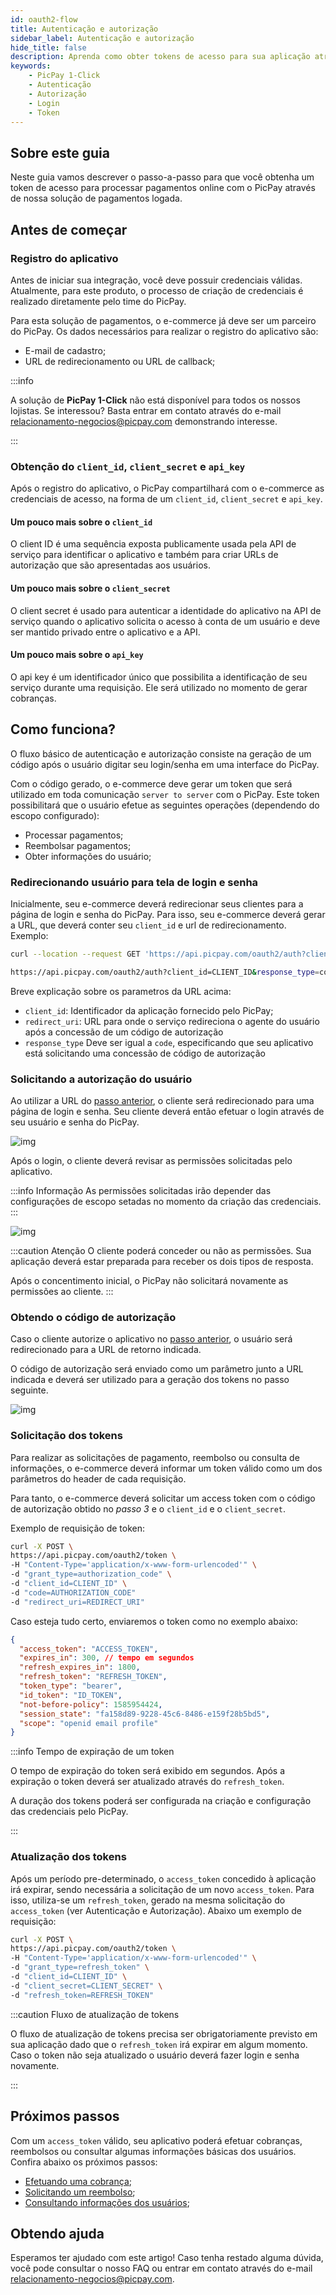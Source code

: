 ```yaml
---
id: oauth2-flow
title: Autenticação e autorização
sidebar_label: Autenticação e autorização
hide_title: false
description: Aprenda como obter tokens de acesso para sua aplicação através de nossos serviços oauth2
keywords: 
    - PicPay 1-Click
    - Autenticação
    - Autorização
    - Login
    - Token
---
```


## Sobre este guia

Neste guia vamos descrever o passo-a-passo para que você obtenha um token de acesso para processar pagamentos online com o PicPay através de nossa solução de pagamentos logada.

## Antes de começar

### Registro do aplicativo

Antes de iniciar sua integração, você deve possuir credenciais válidas. Atualmente, para este produto, o processo de criação de credenciais é realizado diretamente pelo time do PicPay.

Para esta solução de pagamentos, o e-commerce já deve ser um parceiro do PicPay. Os dados necessários para realizar o registro do aplicativo são:
- E-mail de cadastro;
- URL de redirecionamento ou URL de callback;

:::info

A solução de **PicPay 1-Click** não está disponível para todos os nossos lojistas. Se interessou? Basta entrar em contato através do e-mail relacionamento-negocios@picpay.com demonstrando interesse.

:::

### Obtenção do `client_id`, `client_secret` e `api_key` 

Após o registro do aplicativo, o PicPay compartilhará com o e-commerce as credenciais de acesso, na forma de um `client_id`, `client_secret` e `api_key`. 

#### Um pouco mais sobre o `client_id`
O client ID é uma sequência exposta publicamente usada pela API de serviço para identificar o aplicativo e também para criar URLs de autorização que são apresentadas aos usuários.

#### Um pouco mais sobre o `client_secret`
 O client secret é usado para autenticar a identidade do aplicativo na API de serviço quando o aplicativo solicita o acesso à conta de um usuário e deve ser mantido privado entre o aplicativo e a API.

#### Um pouco mais sobre o `api_key`
O api key é um identificador único que possibilita a identificação de seu serviço durante uma requisição. Ele será utilizado no momento de gerar cobranças.

## Como funciona?

O fluxo básico de autenticação e autorização consiste na geração de um código após o usuário digitar seu login/senha em uma interface do PicPay.

Com o código gerado, o e-commerce deve gerar um token que será utilizado em toda comunicação `server to server` com o PicPay. Este token possibilitará que o usuário efetue as seguintes operações (dependendo do escopo configurado):

- Processar pagamentos;
- Reembolsar pagamentos;
- Obter informações do usuário;

### Redirecionando usuário para tela de login e senha

Inicialmente, seu e-commerce deverá redirecionar seus clientes para a página de login e senha do PicPay. Para isso, seu e-commerce deverá gerar a URL, que deverá conter seu `client_id` e url de redirecionamento. Exemplo:

```bash
curl --location --request GET 'https://api.picpay.com/oauth2/auth?client_id=xxxxxxxxxxxx&response_type=code&redirect_uri=http://yourwebsite.com/api/payments'

https://api.picpay.com/oauth2/auth?client_id=CLIENT_ID&response_type=code&redirect_uri=CALLBACK_URL&scope=scopes

```

Breve explicação sobre os parametros da URL acima:

- `client_id`: Identificador da aplicação fornecido pelo PicPay;
- `redirect_uri`:  URL para onde o serviço redireciona o agente do usuário após a concessão de um código de autorização
- `response_type` Deve ser igual a `code`, especificando que seu aplicativo está solicitando uma concessão de código de autorização

### Solicitando a autorização do usuário

Ao utilizar a URL do [passo anterior](/one-click/guides/oauth2-flow#redirecionando-usuário-para-tela-de-login-e-senha), o cliente será redirecionado para uma página de login e senha. Seu cliente deverá então efetuar o login através de seu usuário e senha do PicPay.

![img](../../../static/img/guides/one-click/login.png)

Após o login, o cliente deverá revisar as permissões solicitadas pelo aplicativo. 

:::info Informação
As permissões solicitadas irão depender das configurações de escopo setadas no momento da criação das credenciais.
:::

![img](../../../static/img/guides/one-click/authorization.png)

:::caution Atenção
O cliente poderá conceder ou não as permissões. Sua aplicação deverá estar preparada para receber os dois tipos de resposta.

Após o concentimento inicial, o PicPay não solicitará novamente as permissões ao cliente. 
:::


### Obtendo o código de autorização

Caso o cliente autorize o aplicativo no [passo anterior](/one-click/guides/oauth2-flow#solicitando-a-autorização-do-usuário), o usuário será redirecionado para a URL de retorno indicada.

O código de autorização será enviado como um parâmetro junto a URL indicada e deverá ser utilizado para a geração dos tokens no passo seguinte.

![img](../../../static/img/guides/one-click/get-with-code.png)

### Solicitação dos tokens

Para realizar as solicitações de pagamento, reembolso ou consulta de informações, o e-commerce deverá informar um token válido como um dos parâmetros do header de cada requisição.

Para tanto, o e-commerce deverá solicitar um access token com o código de autorização obtido no *passo 3* e o `client_id` e o `client_secret`.

Exemplo de requisição de token:
```bash
curl -X POST \   
https://api.picpay.com/oauth2/token \  
-H "Content-Type='application/x-www-form-urlencoded'" \  
-d "grant_type=authorization_code" \  
-d "client_id=CLIENT_ID" \  
-d "code=AUTHORIZATION_CODE"  
-d "redirect_uri=REDIRECT_URI" 
``` 

Caso esteja tudo certo, enviaremos o token como no exemplo abaixo:

```json
{
  "access_token": "ACCESS_TOKEN",
  "expires_in": 300, // tempo em segundos
  "refresh_expires_in": 1800,
  "refresh_token": "REFRESH_TOKEN",
  "token_type": "bearer",
  "id_token": "ID_TOKEN",
  "not-before-policy": 1585954424,
  "session_state": "fa158d89-9228-45c6-8486-e159f28b5bd5",
  "scope": "openid email profile"
}
```

:::info Tempo de expiração de um token

O tempo de expiração do token será exibido em segundos. Após a expiração o token deverá ser atualizado através do `refresh_token`.

A duração dos tokens poderá ser configurada na criação e configuração das credenciais pelo PicPay.

:::

### Atualização dos tokens 

Após um período pre-determinado, o `access_token` concedido à aplicação irá expirar, sendo necessária a solicitação de um novo `access_token`. Para isso, utiliza-se um `refresh_token`, gerado na mesma solicitação do `access_token` (ver Autenticação e Autorização). Abaixo um exemplo de requisição:


```bash
curl -X POST \
https://api.picpay.com/oauth2/token \
-H "Content-Type='application/x-www-form-urlencoded'" \
-d "grant_type=refresh_token" \
-d "client_id=CLIENT_ID" \
-d "client_secret=CLIENT_SECRET" \
-d "refresh_token=REFRESH_TOKEN"
```

:::caution Fluxo de atualização de tokens

O fluxo de atualização de tokens precisa ser obrigatoriamente previsto em sua aplicação dado que o `refresh_token` irá expirar em algum momento. Caso o token não seja atualizado o usuário deverá fazer login e senha novamente.

:::

## Próximos passos

Com um `access_token` válido, seu aplicativo poderá efetuar cobranças, reembolsos ou consultar algumas informações básicas dos usuários. Confira abaixo os próximos passos:

- [Efetuando uma cobrança](/one-click/guides/process-payments);
- [Solicitando um reembolso](/one-click/guides/refund-payments);
- [Consultando informações dos usuários](/one-click/guides/user-info);


## Obtendo ajuda
Esperamos ter ajudado com este artigo! Caso tenha restado alguma dúvida, você pode consultar o nosso FAQ ou entrar em contato através do e-mail relacionamento-negocios@picpay.com. 

 

